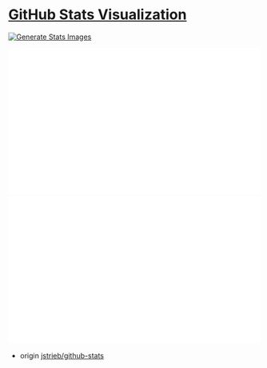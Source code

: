# [GitHub Stats Visualization](https://github.com/jstrieb/github-stats)

[![Generate Stats Images](https://github.com/milankomaj/stats/actions/workflows/main.yml/badge.svg)](https://github.com/milankomaj/stats/actions/workflows/main.yml)

![](https://github.com/milankomaj/stats/blob/master/generated/overview.svg)
![](https://github.com/milankomaj/stats/blob/master/generated/languages.svg)

</a>





- origin
  [jstrieb/github-stats](https://github.com/jstrieb/github-stats)

